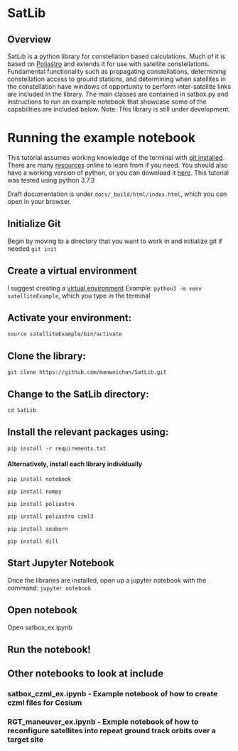 # SatLib

## Overview
SatLib is a python library for constellation based calculations. Much of it is based on [Poliastro](https://docs.poliastro.space/en/stable/) and extends it for use with satellite constellations. Fundamental functionality such as propagating constellations, determining constellation access to ground stations, and determining when satellites in the constellation have windows of opportunity to perform inter-satellite links are included in the library. The main classes are contained in satbox.py and instructions to run an example notebook that showcase some of the capabilities are included below. Note: This library is still under development.

# Running the example notebook

This tutorial assumes working knowledge of the terminal with [git installed](https://git-scm.com/book/en/v2/Getting-Started-Installing-Git). There are many [resources](https://www.makeuseof.com/tag/beginners-guide-mac-terminal/) online to learn from if you need. You should also have a working version of python, or you can download it [here](https://www.python.org/downloads/). This tutorial was tested using python 3.7.3

Draft documentation is under `docs/_build/html/index.html`, which you can open in your browser.

## Initialize Git
Begin by moving to a directory that you want to work in and initialize git if needed `git init`

## Create a virtual environment
I suggest creating a [virtual environment](https://docs.python.org/3/library/venv.html)
Example: `python3 -m venv satelliteExample`, which you type in the terminal

## Activate your environment: 
`source satelliteExample/bin/activate`

## Clone the library: 
`git clone https://github.com/manweichan/SatLib.git`

## Change to the SatLib directory: 
`cd SatLib`

## Install the relevant packages using:
`pip install -r requirements.txt`

#### Alternatively, install each library individually
`pip install notebook`

`pip install numpy`

`pip install poliastro`

`pip install poliastro czml3`

`pip install seaborn`

`pip install dill`

## Start Jupyter Notebook
Once the libraries are installed, open up a jupyter notebook with the command:
`jupyter notebook`

## Open notebook
Open satbox_ex.ipynb

## Run the notebook!

## Other notebooks to look at include
###  satbox_czml_ex.ipynb - Example notebook of how to create czml files for Cesium
###  RGT_maneuver_ex.ipynb - Exmple notebook of how to reconfigure satellites into repeat ground track orbits over a target site